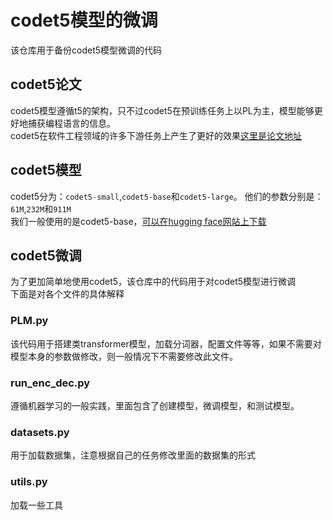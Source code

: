 # codet5模型的微调
该仓库用于备份codet5模型微调的代码
## codet5论文
codet5模型遵循t5的架构，只不过codet5在预训练任务上以PL为主，模型能够更好地捕获编程语言的信息。
<br>codet5在软件工程领域的许多下游任务上产生了更好的效果[这里是论文地址](https://arxiv.org/pdf/2109.00859)


## codet5模型
codet5分为：`codet5-small`,`codet5-base`和`codet5-large`。
他们的参数分别是：`61M`,`232M`和`911M`
<br>我们一般使用的是codet5-base，[可以在hugging face网站上下载](https://huggingface.co/Salesforce/codet5-base)

## codet5微调
为了更加简单地使用codet5，该仓库中的代码用于对codet5模型进行微调
<br>下面是对各个文件的具体解释
### PLM.py
该代码用于搭建类transformer模型，加载分词器，配置文件等等，如果不需要对模型本身的参数做修改，则一般情况下不需要修改此文件。

### run_enc_dec.py
遵循机器学习的一般实践，里面包含了创建模型，微调模型，和测试模型。

### datasets.py
用于加载数据集，注意根据自己的任务修改里面的数据集的形式

### utils.py
加载一些工具
